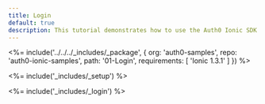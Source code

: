```yaml
---
title: Login
default: true
description: This tutorial demonstrates how to use the Auth0 Ionic SDK to add authentication and authorization to your mobile app
---
```


<%= include('../../../_includes/_package', {
  org: 'auth0-samples',
  repo: 'auth0-ionic-samples',
  path: '01-Login',
  requirements: [
    'Ionic 1.3.1'
  ]
}) %>

<%= include('_includes/_setup') %>

<%= include('_includes/_login') %>